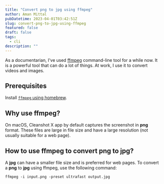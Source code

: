 ```yaml
---
title: "Convert png to jpg using ffmpeg"
author: Aman Mittal
pubDatetime: 2023-04-01T03:42:51Z
slug: convert-png-to-jpg-using-ffmpeg
featured: false
draft: false
tags:
  - cli
description: ""
---
```


As a documentarian, I've used [ffmpeg](https://ffmpeg.org/) command-line tool for a while now. It is a powerful tool that can do a lot of things. At work, I use it to convert videos and images.

## Prerequisites

Install [`ffmpeg` using homebrew](https://formulae.brew.sh/formula/ffmpeg).

## Why use ffmpeg?

On macOS, Cleanshot X app by default captures the screenshot in **png** format. These files are large in file size and have a large resolution (not usually suitable for a web page).

## How to use ffmpeg to convert png to jpg?

A **jpg** can have a smaller file size and is preferred for web pages. To convert a **png** to **jpg** using ffmpeg, use the following command:

```shell
ffmpeg -i input.png -preset ultrafast output.jpg
```

